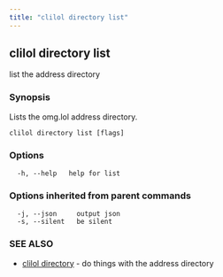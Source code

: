 ```yaml
---
title: "clilol directory list"
---
```

## clilol directory list

list the address directory

### Synopsis

Lists the omg.lol address directory.

```
clilol directory list [flags]
```

### Options

```
  -h, --help   help for list
```

### Options inherited from parent commands

```
  -j, --json     output json
  -s, --silent   be silent
```

### SEE ALSO

* [clilol directory](clilol_directory.md)	 - do things with the address directory

